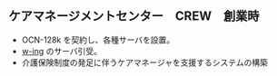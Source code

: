 ## ケアマネージメントセンター　CREW　創業時

* OCN-128k を契約し、各種サーバを設置。
* [w-ing](./w-ing.md) のサーバ引受。
* 介護保険制度の発足に伴うケアマネージャを支援するシステムの構築 

